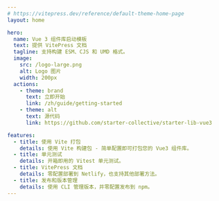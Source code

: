 ```yaml
---
# https://vitepress.dev/reference/default-theme-home-page
layout: home

hero:
  name: Vue 3 组件库启动模板
  text: 提供 VitePress 文档
  tagline: 支持构建 ESM、CJS 和 UMD 格式。
  image:
    src: /logo-large.png
    alt: Logo 图片
    width: 200px
  actions:
    - theme: brand
      text: 立即开始
      link: /zh/guide/getting-started
    - theme: alt
      text: 源代码
      link: https://github.com/starter-collective/starter-lib-vue3

features:
  - title: 使用 Vite 打包
    details: 使用 Vite 构建包 - 简单配置即可打包您的 Vue3 组件库。
  - title: 单元测试
    details: 开箱即用的 Vitest 单元测试。
  - title: VitePress 文档
    details: 零配置部署到 Netlify，也支持其他部署方法。
  - title: 发布和版本管理
    details: 使用 CLI 管理版本，并零配置发布到 npm。
---
```

